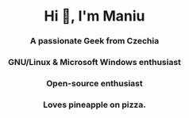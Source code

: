 <h1 align="center">Hi 👋, I'm Maniu</h1>
<h3 align="center">A passionate Geek from Czechia</h3>
<h3 align="center">GNU/Linux & Microsoft Windows enthusiast</h3>
<h3 align="center">Open-source enthusiast</h3>
<h3 align="center">Loves pineapple on pizza.</h3>

<!--h3 align="left">Languages and Tools:</h3>
<p align="left"> <a href="https://www.cprogramming.com/" target="_blank"> <img src="https://img.shields.io/badge/C-00599C?style=for-the-badge&logo=c&logoColor=white" alt="c" /> </a> <a href="https://www.w3schools.com/cpp/" target="_blank"> <img src="https://img.shields.io/badge/C%2B%2B-00599C?style=for-the-badge&logo=c%2B%2B&logoColor=white" alt="cplusplus" /> </a> 
<hr /-->

<!---
 is a ✨ special ✨ repository because its `README.md` (this file) appears on your GitHub profile.
You can click the Preview link to take a look at your changes.
--->
